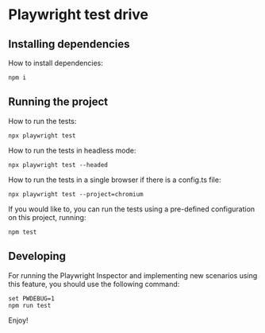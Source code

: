 # Playwright test drive

## Installing dependencies
How to install dependencies:
```
npm i
```

## Running the project
How to run the tests:
```
npx playwright test
```

How to run the tests in headless mode:
```
npx playwright test --headed
```

How to run the tests in a single browser if there is a config.ts file:
```
npx playwright test --project=chromium
```

If you would like to, you can run the tests using a pre-defined configuration on this project, running:
```
npm test
```

## Developing
For running the Playwright Inspector and implementing new scenarios using this feature, you should use the following command:
```
set PWDEBUG=1
npm run test
```

Enjoy!